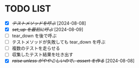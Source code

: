 # TODO LIST
* [X] ~~*テストメソッドを呼ぶ*~~ [2024-08-08]
* [X] ~~*set_up を最初に呼ぶ*~~ [2024-08-09]
* [ ] tear_down を後で呼ぶ
* [ ] テストメソッドが失敗しても tear_down を呼ぶ
* [ ] 複数のテストを走らせる
* [ ] 収集したテスト結果を吐き出す
* [X] ~~*raise unless がややこしいので、assert を作る*~~ [2024-08-08]
